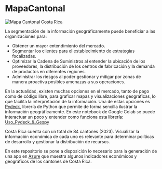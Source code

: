 # MapaCantonal

![Mapa Cantonal Costa Rica](https://upload.wikimedia.org/wikipedia/commons/thumb/4/43/Mapa_de_Costa_Rica_%28cantones_y_distritos%29.svg/666px-Mapa_de_Costa_Rica_%28cantones_y_distritos%29.svg.png)

La segmentación de la información geográficamente puede beneficiar a las organizaciones para:
 - Obtener un mayor entendimiento del mercado. 
 - Segmentar los clientes para el establecimiento de estrategias focalizadas.
 - Optimizar la Cadena de Suministros al entender la ubicación de los proveedores, la distribución de los centros de fabricación y la demanda de productos en diferentes regiones.
 - Administrar los riesgos al poder gestionar y mitigar por zonas de manera proactiva posibles amenazas a sus operaciones. 

En la actualidad, existen muchas opciones en el mercado, tanto de pago como de código libre, para graficar mapas y visualizaciones geográficas, lo que facilita la interpretación de la información. Una de estas opciones es [Pydeck](https://deckgl.readthedocs.io/en/latest/index.html#), librería de Python que permite de forma sencilla ilustrar la información geográficamente. En este notebook de Google Colab se puede interactuar un poco y entender como funciona esta librería: [Uso_Pydeck_&_Geopy](https://colab.research.google.com/drive/1bAZ2rdfPUX3WJNDH4Q1FRh6hTr_yJORa?usp=sharing)

Costa Rica cuenta con un total de 84 cantones (2023). Visualizar la información económica de cada uno es relevante para determinar políticas de desarrollo y gestionar la distribución de recursos.

En este repositorio se pone a disposición lo necesario para la generación de una app en [Azure](https://azure.microsoft.com/es-es/free/search/) que muestra algunos indicadores económicos y geográficos de los cantones de Costa Rica.